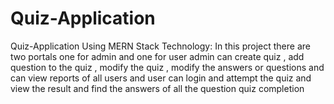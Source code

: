 # Quiz-Application
Quiz-Application Using MERN Stack Technology: In this project there are two portals one for admin and one for user admin can create quiz , add question to the quiz , modify the quiz , modify the answers or questions and can view reports of all users and user can login and attempt the quiz and view the result and find the answers of all the question  quiz completion
